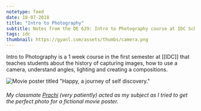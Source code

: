```yaml
---
notetype: feed
date: 18-07-2018
title: "Intro to Photography"
subtitle: Notes from the DE 629: Intro to Photography course at IDC School of Design, IIT Bombay.
tags: idc
thumbnail: https://gyanl.com/assets/thumbs/camera.png
---
```


Intro to Photography is a 1 week course in the first semester at [[IDC]] that teaches students about the history of capturing images, how to use a camera, understand angles, lighting and creating a compositions.

![Movie poster titled "Happy, a journey of self discovery."](https://gyanl.com/assets/prachi-happy.jpg)

###### My classmate [Prachi](https://www.prachitank.com/) (very patiently) acted as my subject as I tried to get the perfect photo for a fictional movie poster.

